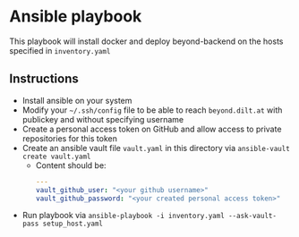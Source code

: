 # Ansible playbook
This playbook will install docker and deploy beyond-backend on the hosts specified in `inventory.yaml`

## Instructions
* Install ansible on your system
* Modify your `~/.ssh/config` file to be able to reach `beyond.dilt.at` with publickey and without specifying username
* Create a personal access token on GitHub and allow access to private repositories for this token
* Create an ansible vault file `vault.yaml` in this directory via `ansible-vault create vault.yaml`
  * Content should be:
    ```yaml
    ---
    vault_github_user: "<your github username>"
    vault_github_password: "<your created personal access token>"
    ```
* Run playbook via `ansible-playbook -i inventory.yaml --ask-vault-pass setup_host.yaml`
